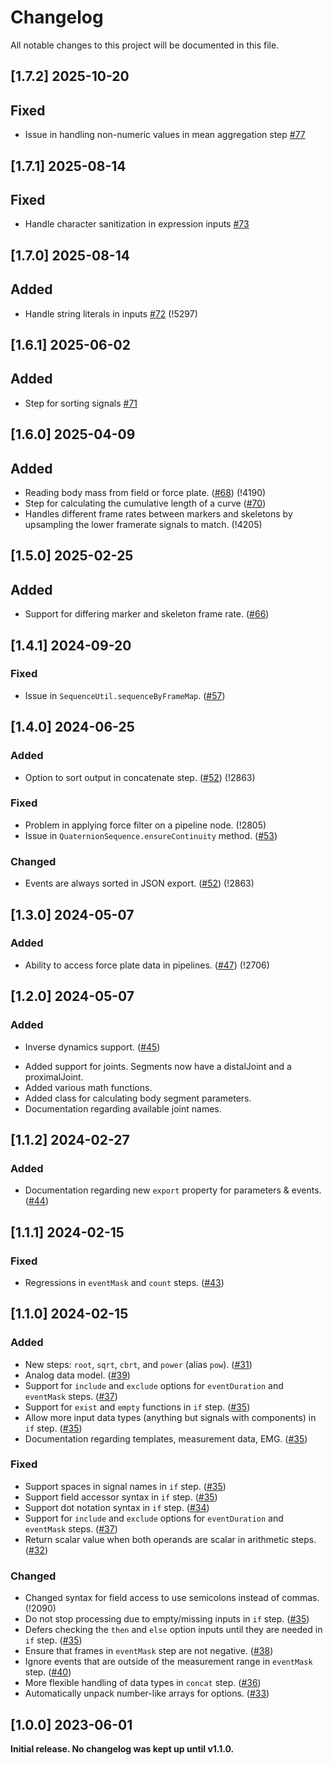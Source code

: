 # Changelog

All notable changes to this project will be documented in this file.

## [1.7.2] 2025-10-20

## Fixed

* Issue in handling non-numeric values in mean aggregation step [#77](https://github.com/qualisys/Calqulus-Steps/pull/77)

## [1.7.1] 2025-08-14

## Fixed

* Handle character sanitization in expression inputs [#73](https://github.com/qualisys/Calqulus-Steps/pull/73)

## [1.7.0] 2025-08-14

## Added

* Handle string literals in inputs [#72](https://github.com/qualisys/Calqulus-Steps/pull/72) (!5297)

## [1.6.1] 2025-06-02

## Added

* Step for sorting signals [#71](https://github.com/qualisys/Calqulus-Steps/pull/71)

## [1.6.0] 2025-04-09

## Added

* Reading body mass from field or force plate. ([#68](https://github.com/qualisys/Calqulus-Steps/pull/68)) (!4190)
* Step for calculating the cumulative length of a curve ([#70](https://github.com/qualisys/Calqulus-Steps/pull/70))
* Handles different frame rates between markers and skeletons by upsampling the lower framerate signals to match. (!4205)

## [1.5.0] 2025-02-25

## Added

* Support for differing marker and skeleton frame rate. ([#66](https://github.com/qualisys/Calqulus-Steps/pull/66))

## [1.4.1] 2024-09-20

### Fixed

* Issue in `SequenceUtil.sequenceByFrameMap`. ([#57](https://github.com/qualisys/Calqulus-Steps/pull/57))

## [1.4.0] 2024-06-25

### Added

* Option to sort output in concatenate step. ([#52](https://github.com/qualisys/Calqulus-Steps/pull/52)) (!2863)

### Fixed

* Problem in applying force filter on a pipeline node. (!2805)
* Issue in `QuaternionSequence.ensureContinuity` method. ([#53](https://github.com/qualisys/Calqulus-Steps/pull/53))

### Changed

* Events are always sorted in JSON export. ([#52](https://github.com/qualisys/Calqulus-Steps/pull/52)) (!2863)

## [1.3.0] 2024-05-07

### Added

* Ability to access force plate data in pipelines. ([#47](https://github.com/qualisys/Calqulus-Steps/pull/47)) (!2706)

## [1.2.0] 2024-05-07

### Added

* Inverse dynamics support. ([#45](https://github.com/qualisys/Calqulus-Steps/pull/45))
 - Added support for joints. Segments now have a distalJoint and a proximalJoint.
 - Added various math functions.
 - Added class for calculating body segment parameters.
 - Documentation regarding available joint names.

## [1.1.2] 2024-02-27

### Added

* Documentation regarding new `export` property for parameters & events. ([#44](https://github.com/qualisys/Calqulus-Steps/pull/44))


## [1.1.1] 2024-02-15

### Fixed

* Regressions in `eventMask` and `count` steps. ([#43](https://github.com/qualisys/Calqulus-Steps/pull/43))

## [1.1.0] 2024-02-15

### Added

* New steps: `root`, `sqrt`, `cbrt`, and `power` (alias `pow`). ([#31](https://github.com/qualisys/Calqulus-Steps/pull/31))
* Analog data model. ([#39](https://github.com/qualisys/Calqulus-Steps/pull/39))
* Support for `include` and `exclude` options for `eventDuration` and `eventMask` steps. ([#37](https://github.com/qualisys/Calqulus-Steps/pull/37))
* Support for `exist` and `empty` functions in `if` step. ([#35](https://github.com/qualisys/Calqulus-Steps/pull/35))
* Allow more input data types (anything but signals with components) in `if` step. ([#35](https://github.com/qualisys/Calqulus-Steps/pull/35))
* Documentation regarding templates, measurement data, EMG. ([#35](https://github.com/qualisys/Calqulus-Steps/pull/35))

### Fixed

* Support spaces in signal names in `if` step. ([#35](https://github.com/qualisys/Calqulus-Steps/pull/35))
* Support field accessor syntax in `if` step. ([#35](https://github.com/qualisys/Calqulus-Steps/pull/35))
* Support dot notation syntax in `if` step. ([#34](https://github.com/qualisys/Calqulus-Steps/pull/34))
* Support for `include` and `exclude` options for `eventDuration` and `eventMask` steps. ([#37](https://github.com/qualisys/Calqulus-Steps/pull/37))
* Return scalar value when both operands are scalar in arithmetic steps. ([#32](https://github.com/qualisys/Calqulus-Steps/pull/32))

### Changed

* Changed syntax for field access to use semicolons instead of commas. (!2090)
* Do not stop processing due to empty/missing inputs in `if` step. ([#35](https://github.com/qualisys/Calqulus-Steps/pull/35))
* Defers checking the `then` and `else` option inputs until they are needed in `if` step. ([#35](https://github.com/qualisys/Calqulus-Steps/pull/35))
* Ensure that frames in `eventMask` step are not negative. ([#38](https://github.com/qualisys/Calqulus-Steps/pull/38))
* Ignore events that are outside of the measurement range in `eventMask` step. ([#40](https://github.com/qualisys/Calqulus-Steps/pull/40))
* More flexible handling of data types in `concat` step. ([#36](https://github.com/qualisys/Calqulus-Steps/pull/36))
* Automatically unpack number-like arrays for options. ([#33](https://github.com/qualisys/Calqulus-Steps/pull/33))

## [1.0.0] 2023-06-01

**Initial release. No changelog was kept up until v1.1.0.**
